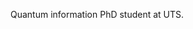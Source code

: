 Quantum information PhD student at UTS. 



<!---
afhamash/afhamash is a ✨ special ✨ repository because its `README.md` (this file) appears on your GitHub profile.
You can click the Preview link to take a look at your changes.
--->
